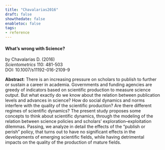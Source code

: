 ```yaml
---
title: "Chavalarias2016"
draft: false
showthedate: false
enabletoc: false
tags:
- reference
---
```


#### **What’s wrong with Science?**     
by Chavalarias D. (2016)         
*Scientometrics* 110: 481-503       
DOI: 10.1007/s11192-016-2109-9     

**Abstract**:  There is an increasing pressure on scholars to publish to further or sustain a career in academia. Governments and funding agencies are greedy of indicators based on scientific production to measure science output. But what exactly do we know about the relation between publication levels and advances in science? How do social dynamics and norms interfere with the quality of the scientific production? Are there different regimes of scientific dynamics? The present study proposes some concepts to think about scientific dynamics, through the modeling of the relation between science policies and scholars’ exploration–exploitation dilemmas. Passing, we analyze in detail the effects of the “publish or perish” policy, that turns out to have no significant effects in the developments of emerging scientific fields, while having detrimental impacts on the quality of the production of mature fields.

